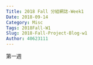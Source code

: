 ```yaml
---
Title: 2018 Fall 分組網誌-Week1
Date: 2018-09-14 
Category: Misc
Tags: 2018Fall-W1
Slug: 2018-Fall-Project-Blog-w1
Author: 40623111
---
```


第一週

<!-- PELICAN_END_SUMMARY -->